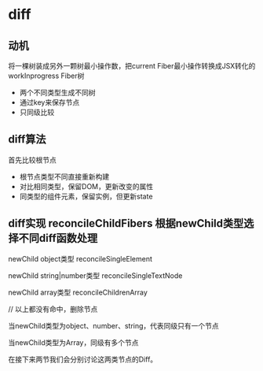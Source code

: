 # diff

## 动机
将一棵树装成另外一颗树最小操作数，把current Fiber最小操作转换成JSX转化的workInprogress Fiber树
* 两个不同类型生成不同树
* 通过key来保存节点
* 只同级比较

## diff算法
首先比较根节点
* 根节点类型不同直接重新构建
* 对比相同类型，保留DOM，更新改变的属性
* 同类型的组件元素，保留实例，但更新state

## diff实现 reconcileChildFibers 根据newChild类型选择不同diff函数处理
newChild object类型 reconcileSingleElement 

newChild string|number类型 reconcileSingleTextNode  

newChild array类型 reconcileChildrenArray  

// 以上都没有命中，删除节点

当newChild类型为object、number、string，代表同级只有一个节点

当newChild类型为Array，同级有多个节点

在接下来两节我们会分别讨论这两类节点的Diff。
